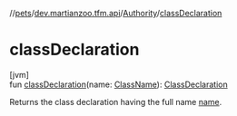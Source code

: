 //[pets](../../../index.md)/[dev.martianzoo.tfm.api](../index.md)/[Authority](index.md)/[classDeclaration](class-declaration.md)

# classDeclaration

[jvm]\
fun [classDeclaration](class-declaration.md)(name: [ClassName](../../dev.martianzoo.tfm.pets.ast/-class-name/index.md)): [ClassDeclaration](../../dev.martianzoo.tfm.data/-class-declaration/index.md)

Returns the class declaration having the full name [name](class-declaration.md).
